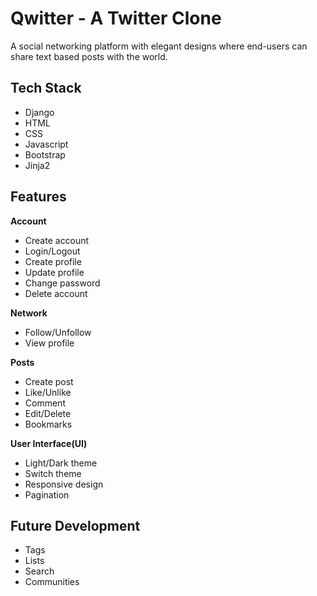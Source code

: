 # Qwitter - A Twitter Clone

A social networking platform with elegant designs where end-users can share text based posts with the world. 

## Tech Stack
- Django
- HTML
- CSS
- Javascript
- Bootstrap
- Jinja2

## Features
**Account**
- Create account
- Login/Logout
- Create profile
- Update profile
- Change password
- Delete account

**Network**
- Follow/Unfollow
- View profile

**Posts**
- Create post
- Like/Unlike
- Comment
- Edit/Delete
- Bookmarks

**User Interface(UI)**
- Light/Dark theme
- Switch theme
- Responsive design
- Pagination

## Future Development
- Tags
- Lists
- Search
- Communities